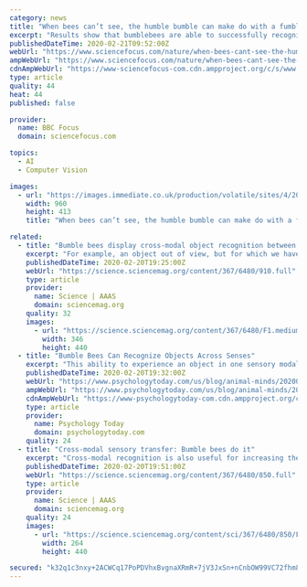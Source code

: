 ```yaml
---
category: news
title: "When bees can’t see, the humble bumble can make do with a fumble"
excerpt: "Results show that bumblebees are able to successfully recognise objects in both directions, sight-to-touch and touch-to-sight. Cross-modal object recognition has been shown in primates, rats, dolphins and electric fish. Like humans, bumblebees have been found to recognise objects in the dark using their sense of touch. Scientists have ..."
publishedDateTime: 2020-02-21T09:52:00Z
webUrl: "https://www.sciencefocus.com/nature/when-bees-cant-see-the-humble-bumble-can-make-do-with-a-fumble/"
ampWebUrl: "https://www.sciencefocus.com/nature/when-bees-cant-see-the-humble-bumble-can-make-do-with-a-fumble/amp/"
cdnAmpWebUrl: "https://www-sciencefocus-com.cdn.ampproject.org/c/s/www.sciencefocus.com/nature/when-bees-cant-see-the-humble-bumble-can-make-do-with-a-fumble/amp/"
type: article
quality: 44
heat: 44
published: false

provider:
  name: BBC Focus
  domain: sciencefocus.com

topics:
  - AI
  - Computer Vision

images:
  - url: "https://images.immediate.co.uk/production/volatile/sites/4/2020/02/embedded3450710-8170312.jpg?quality=90&resize=960,413"
    width: 960
    height: 413
    title: "When bees can’t see, the humble bumble can make do with a fumble"

related:
  - title: "Bumble bees display cross-modal object recognition between visual and tactile senses"
    excerpt: "For example, an object out of view, but for which we have a mental image, can still be recognized by touch. Such cross-modal recognition is highly adaptive and has been recently identified in other mammals, but whether it is widespread has been debated. Solvi et al. tested for this behavior in bumble bees, which are increasingly recognized as ..."
    publishedDateTime: 2020-02-20T19:25:00Z
    webUrl: "https://science.sciencemag.org/content/367/6480/910.full"
    type: article
    provider:
      name: Science | AAAS
      domain: sciencemag.org
    quality: 32
    images:
      - url: "https://science.sciencemag.org/content/367/6480/F1.medium.gif"
        width: 346
        height: 440
  - title: "Bumble Bees Can Recognize Objects Across Senses"
    excerpt: "This ability to experience an object in one sensory modality and later recognize it in another is called cross-modal object recognition. It’s actually a highly complex cognitive capacity that was thought to be limited to vertebrates. Cross-modal object recognition has been demonstrated across vision and touch in humans, apes, monkeys ..."
    publishedDateTime: 2020-02-20T19:32:00Z
    webUrl: "https://www.psychologytoday.com/us/blog/animal-minds/202002/bumble-bees-can-recognize-objects-across-senses"
    ampWebUrl: "https://www.psychologytoday.com/us/blog/animal-minds/202002/bumble-bees-can-recognize-objects-across-senses?amp"
    cdnAmpWebUrl: "https://www-psychologytoday-com.cdn.ampproject.org/c/s/www.psychologytoday.com/us/blog/animal-minds/202002/bumble-bees-can-recognize-objects-across-senses?amp"
    type: article
    provider:
      name: Psychology Today
      domain: psychologytoday.com
    quality: 24
  - title: "Cross-modal sensory transfer: Bumble bees do it"
    excerpt: "Cross-modal recognition is also useful for increasing the flexibility of object-recognition systems. The finding by Solvi et al. illustrates that tiny invertebrates, with brain structures that differ greatly from those of vertebrates, also can experience an object with one sensory modality and later recognize that same object with a different ..."
    publishedDateTime: 2020-02-20T19:51:00Z
    webUrl: "https://science.sciencemag.org/content/367/6480/850.full"
    type: article
    provider:
      name: Science | AAAS
      domain: sciencemag.org
    quality: 24
    images:
      - url: "https://science.sciencemag.org/content/sci/367/6480/850/F1.medium.gif"
        width: 264
        height: 440

secured: "k32q1c3nxy+2ACWCq17PoPDVhxBvgnaXRmR+7jV3JxSn+nCnbOW99VC72fhm81ZQ2nf8sSmDhEL1Uq20WHjZ2Q0jSln8Ipwr/ZoNvnJIfgR5Agmy7EZAA7o6le1shNs09LyhF6AQwY2yUZfHv27omZSaDQy7MbzPfZEN8QakLgELCSpZNrStP+wfKJBEX83chm15kN+vERRUIbteL2//G+A+zoxmk5DXVNkxYbY4xZXTsI1o2eHi3EREQFwbCi9Eygn90K6lpcfOqK0iJlJ9/WaySmARN7gVHHJmzxh0IbT8IMgnNBsJe5EFuwmfmjtm;hNKvmYi7LLedjTndTrHDRw=="
---
```


